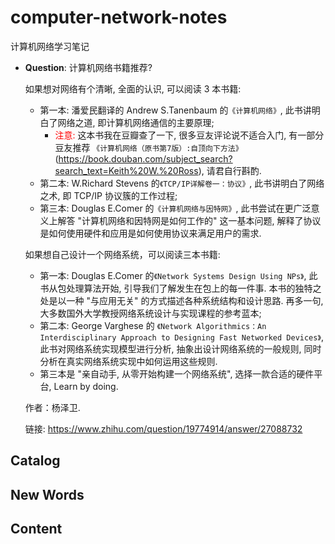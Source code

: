 # computer-network-notes
计算机网络学习笔记

- **Question**: 计算机网络书籍推荐?
  
  如果想对网络有个清晰, 全面的认识, 可以阅读 3 本书籍:
    + 第一本: 潘爱民翻译的 Andrew S.Tanenbaum 的`《计算机网络》`,
      此书讲明白了网络之道, 即计算机网络通信的主要原理;
        + <span style="color:red;">注意:</span> 这本书我在豆瓣查了一下,
          很多豆友评论说不适合入门, 有一部分豆友推荐
          `《计算机网络（原书第7版）:自顶向下方法》`
          (https://book.douban.com/subject_search?search_text=Keith%20W.%20Ross),
          请君自行斟酌.
    + 第二本: W.Richard Stevens 的`《TCP/IP详解卷一：协议》`,
      此书讲明白了网络之术, 即 TCP/IP 协议簇的工作过程;
    + 第三本: Douglas E.Comer 的`《计算机网络与因特网》`,
      此书尝试在更广泛意义上解答 "计算机网络和因特网是如何工作的" 这一基本问题,
      解释了协议是如何使用硬件和应用是如何使用协议来满足用户的需求. 
  
  如果想自己设计一个网络系统，可以阅读三本书籍:
    + 第一本: Douglas E.Comer 的`《Network Systems Design Using NPs》`,
      此书从包处理算法开始, 引导我们了解发生在包上的每一件事.
      本书的独特之处是以一种 "与应用无关" 的方式描述各种系统结构和设计思路.
      再多一句, 大多数国外大学教授网络系统设计与实现课程的参考蓝本;
    + 第二本: George Varghese 的
      `《Network Algorithmics：An Interdisciplinary Approach to Designing Fast Networked Devices》`,
      此书对网络系统实现模型进行分析, 抽象出设计网络系统的一般规则,
      同时分析在真实网络系统实现中如何运用这些规则.
    + 第三本是 "亲自动手, 从零开始构建一个网络系统", 选择一款合适的硬件平台,
      Learn by doing. 

  作者：杨泽卫.
  
  链接: https://www.zhihu.com/question/19774914/answer/27088732




## Catalog




## New Words





## Content

